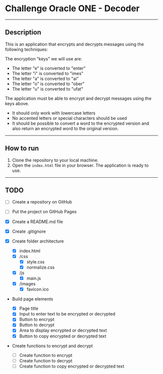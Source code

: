 # Challenge Oracle ONE - Decoder

---

## Description

This is an application that encrypts and decrypts messages using the following techniques:

The encryption "keys" we will use are:

- The letter "e" is converted to "enter"
- The letter "i" is converted to "imes"
- The letter "a" is converted to "ai"
- The letter "o" is converted to "ober"
- The letter "u" is converted to "ufat"

The application must be able to encrypt and decrypt messages using the keys above.

- It should only work with lowercase letters
- No accented letters or special characters should be used
- It should be possible to convert a word to the encrypted version and also return an encrypted word to the original version.

---

## How to run

1. Clone the repository to your local machine.
2. Open the `index.html` file in your browser. The application is ready to use.

---

## TODO

- [ ] Create a repository on GitHub
- [ ] Put the project on GitHub Pages
- [x] Create a README.md file
- [x] Create .gitignore
- [x] Create folder architecture

  - [x] index.html
  - [x] /css
    - [x] style.css
    - [x] normalize.css
  - [x] /js
    - [x] main.js
  - [x] /images
    - [x] favicon.ico

- Build page elements

  - [x] Page title
  - [x] Input to enter text to be encrypted or decrypted
  - [x] Button to encrypt
  - [x] Button to decrypt
  - [x] Area to display encrypted or decrypted text
  - [x] Button to copy encrypted or decrypted text

- Create functions to encrypt and decrypt
  - [ ] Create function to encrypt
  - [ ] Create function to decrypt
  - [ ] Create function to copy encrypted or decrypted text
